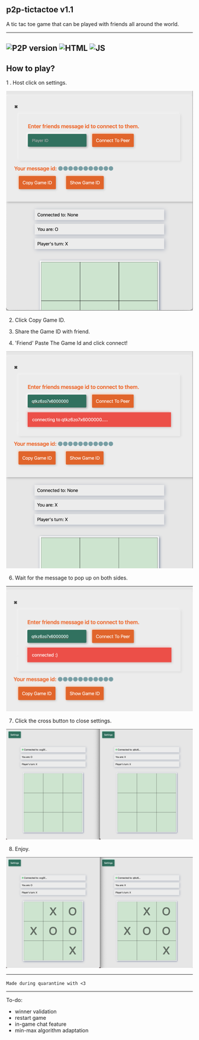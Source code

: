 ## **p2p-tictactoe v1.1**

A tic tac toe game that can be played with friends all around the world.

---

##  ![P2P version](https://img.shields.io/badge/Version-v1.1-skyblue?style=flat-square)  ![HTML](https://img.shields.io/badge/HTML-v5-brightred?style=flat-square) ![JS](https://img.shields.io/badge/JS-es6+-yellow?style=flat-square)

## How to play?
1 . Host click on settings.</br>

 <img src="https://raw.githubusercontent.com/Aayush9029/p2p-tictactoe/master/readme-assets/goingtoconnect.png" width="512" >
  
2. Click Copy Game ID.</br>

3. Share the Game ID with friend.</br>

5. 'Friend' Paste The Game Id and click connect!</br>

 <img src="https://raw.githubusercontent.com/Aayush9029/p2p-tictactoe/master/readme-assets/connecting.png" width="512" >
 
6. Wait for the message to pop up on both sides.

 <img src="https://raw.githubusercontent.com/Aayush9029/p2p-tictactoe/master/readme-assets/connected.png" width="512" >
 
7. Click the cross button to close settings.

 <img src="https://raw.githubusercontent.com/Aayush9029/p2p-tictactoe/master/readme-assets/starttoplay.png" width="512" >
 
8. Enjoy.

 <img src="https://raw.githubusercontent.com/Aayush9029/p2p-tictactoe/master/readme-assets/playing.png" width="512" >
 
---
`Made during quarantine with <3`

---
To-do:
  - winner validation
  - restart game
  - in-game chat feature 
  - min-max algorithm adaptation
  
 
  
